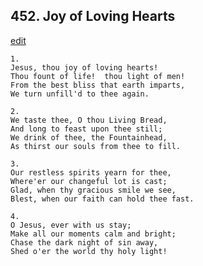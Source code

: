
## 452.  Joy of Loving Hearts
[edit](https://docs.google.com/document/d/1epfY0SIu2YFMwirphZubUsaqhe6y2Utd/edit?mode=html)



    1.
    Jesus, thou joy of loving hearts!
    Thou fount of life!  thou light of men!
    From the best bliss that earth imparts,
    We turn unfill'd to thee again.

    2.
    We taste thee, O thou Living Bread,
    And long to feast upon thee still;
    We drink of thee, the Fountainhead,
    As thirst our souls from thee to fill.

    3.
    Our restless spirits yearn for thee,
    Where'er our changeful lot is cast;
    Glad, when thy gracious smile we see,
    Blest, when our faith can hold thee fast.

    4.
    O Jesus, ever with us stay;
    Make all our moments calm and bright;
    Chase the dark night of sin away,
    Shed o'er the world thy holy light!
